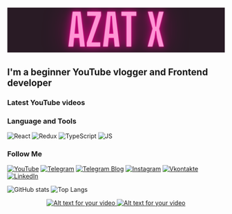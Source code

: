 [![Header](https://github.com/Depth-monster/Depth-monster/blob/main/assets/AzatX.png)](https://www.youtube.com/@reactjunior)

## I'm a beginner YouTube vlogger and Frontend developer

### Latest YouTube videos
<!-- YOUTUBE:START -->
<!-- YOUTUBE:END -->

### Language and Tools
![React](https://img.shields.io/badge/-React-1a1a1a?style=for-the-badge&logo=react&logoColor=0000ff)
![Redux](https://img.shields.io/badge/-Redux-1a1a1a?style=for-the-badge&logo=redux&logoColor=0066ff)
![TypeScript](https://img.shields.io/badge/-TypeScript-1a1a1a?style=for-the-badge&logo=typescript&logoColor=80b3ff)
![JS](https://img.shields.io/badge/-JS-1a1a1a?style=for-the-badge&logo=javascript&logoColor=ffff66)

### Follow Me
[![YouTube](https://img.shields.io/badge/-youtube-1a1a1a?style=for-the-badge&logo=youtube&logoColor=ff0000)](https://www.youtube.com/@reactjunior)
[![Telegram](https://img.shields.io/badge/-Telegram-1a1a1a?style=for-the-badge&logo=Telegram&logoColor=80bfff)](https://t.me/type_me_something)
[![Telegram Blog](https://img.shields.io/badge/-Telegram_Frontend-1a1a1a?style=for-the-badge&logo=Telegram&logoColor=80bfff)](https://t.me/jsjunior1)
[![Instagram](https://img.shields.io/badge/-Instagram-1a1a1a?style=for-the-badge&logo=Instagram&logoColor=ff1aff)](https://www.instagram.com/azat_hajiev/)
[![Vkontakte](https://img.shields.io/badge/-Vkontakte-1a1a1a?style=for-the-badge&logo=Vk&logoColor=80bfff)](https://vk.com/azat_hajy)
[![LinkedIn](https://img.shields.io/badge/-LinkedIn-1a1a1a?style=for-the-badge&logo=LinkedIn&logoColor=3333ff)]()

![GitHub stats](https://github-readme-stats.vercel.app/api?username=depth-monster&show_icons=true&theme=radical)
![Top Langs](https://github-readme-stats.vercel.app/api/top-langs/?username=depth-monster&langs_count=10&layout=compact&theme=radical)

<p align="center">
  <a href="https://www.youtube.com/watch?v=VVkLJcGzKeI" target="_blank">
    <img src="http://img.youtube.com/vi/VVkLJcGzKeI/0.jpg" alt="Alt text for your video">
  </a>
    <a  href="https://www.youtube.com/watch?v=4fuKkdNAQqg">
    <img src="http://img.youtube.com/vi/4fuKkdNAQqg/0.jpg" target="_blank" alt="Alt text for your video">
  </a>
</p>

